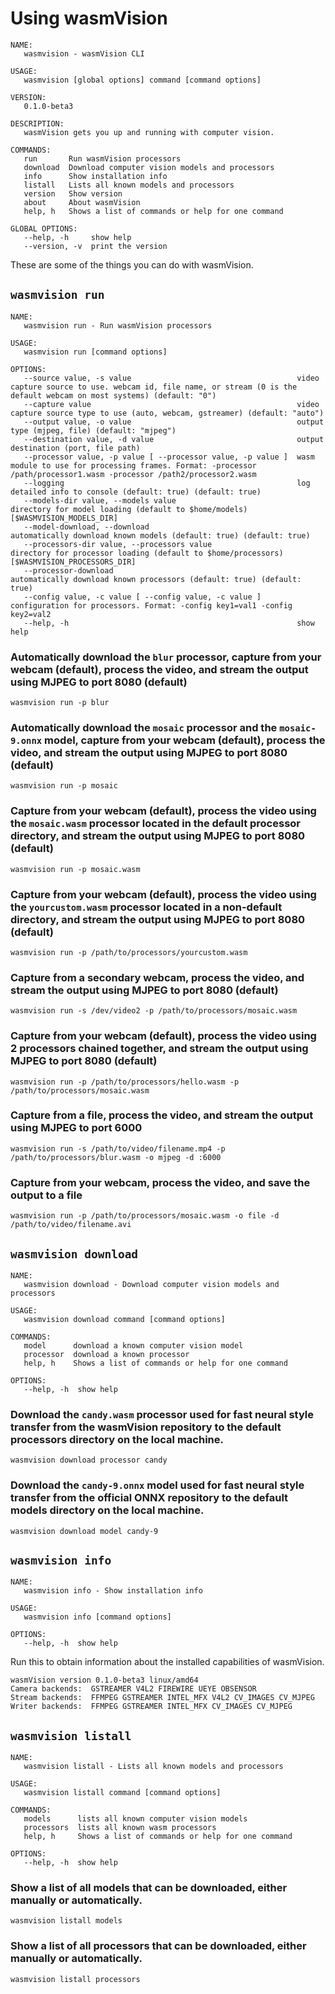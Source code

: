 # Using wasmVision

```
NAME:
   wasmvision - wasmVision CLI

USAGE:
   wasmvision [global options] command [command options]

VERSION:
   0.1.0-beta3

DESCRIPTION:
   wasmVision gets you up and running with computer vision.

COMMANDS:
   run       Run wasmVision processors
   download  Download computer vision models and processors
   info      Show installation info
   listall   Lists all known models and processors
   version   Show version
   about     About wasmVision
   help, h   Shows a list of commands or help for one command

GLOBAL OPTIONS:
   --help, -h     show help
   --version, -v  print the version
```

These are some of the things you can do with wasmVision.

## `wasmvision run`

```shell
NAME:
   wasmvision run - Run wasmVision processors

USAGE:
   wasmvision run [command options]

OPTIONS:
   --source value, -s value                                     video capture source to use. webcam id, file name, or stream (0 is the default webcam on most systems) (default: "0")
   --capture value                                              video capture source type to use (auto, webcam, gstreamer) (default: "auto")
   --output value, -o value                                     output type (mjpeg, file) (default: "mjpeg")
   --destination value, -d value                                output destination (port, file path)
   --processor value, -p value [ --processor value, -p value ]  wasm module to use for processing frames. Format: -processor /path/processor1.wasm -processor /path2/processor2.wasm
   --logging                                                    log detailed info to console (default: true) (default: true)
   --models-dir value, --models value                           directory for model loading (default to $home/models) [$WASMVISION_MODELS_DIR]
   --model-download, --download                                 automatically download known models (default: true) (default: true)
   --processors-dir value, --processors value                   directory for processor loading (default to $home/processors) [$WASMVISION_PROCESSORS_DIR]
   --processor-download                                         automatically download known processors (default: true) (default: true)
   --config value, -c value [ --config value, -c value ]        configuration for processors. Format: -config key1=val1 -config key2=val2
   --help, -h                                                   show help
```

### Automatically download the `blur` processor, capture from your webcam (default), process the video, and stream the output using MJPEG to port 8080 (default)

```shell
wasmvision run -p blur
```

### Automatically download the `mosaic` processor and the `mosaic-9.onnx` model, capture from your webcam (default), process the video, and stream the output using MJPEG to port 8080 (default)

```shell
wasmvision run -p mosaic
```

### Capture from your webcam (default), process the video using the `mosaic.wasm` processor located in the default processor directory, and stream the output using MJPEG to port 8080 (default)

```shell
wasmvision run -p mosaic.wasm
```

### Capture from your webcam (default), process the video using the `yourcustom.wasm` processor located in a non-default directory, and stream the output using MJPEG to port 8080 (default)

```shell
wasmvision run -p /path/to/processors/yourcustom.wasm
```

### Capture from a secondary webcam, process the video, and stream the output using MJPEG to port 8080 (default)

```shell
wasmvision run -s /dev/video2 -p /path/to/processors/mosaic.wasm
```

### Capture from your webcam (default), process the video using 2 processors chained together, and stream the output using MJPEG to port 8080 (default)

```shell
wasmvision run -p /path/to/processors/hello.wasm -p /path/to/processors/mosaic.wasm
```

### Capture from a file, process the video, and stream the output using MJPEG to port 6000

```shell
wasmvision run -s /path/to/video/filename.mp4 -p /path/to/processors/blur.wasm -o mjpeg -d :6000
```

### Capture from your webcam, process the video, and save the output to a file

```shell
wasmvision run -p /path/to/processors/mosaic.wasm -o file -d /path/to/video/filename.avi
```

## `wasmvision download`

```shell
NAME:
   wasmvision download - Download computer vision models and processors

USAGE:
   wasmvision download command [command options]

COMMANDS:
   model      download a known computer vision model
   processor  download a known processor
   help, h    Shows a list of commands or help for one command

OPTIONS:
   --help, -h  show help
```

### Download the `candy.wasm` processor used for fast neural style transfer from the wasmVision repository to the default processors directory on the local machine.

```shell
wasmvision download processor candy
```

### Download the `candy-9.onnx` model used for fast neural style transfer from the official ONNX repository to the default models directory on the local machine.

```shell
wasmvision download model candy-9
```

## `wasmvision info`

```shell
NAME:
   wasmvision info - Show installation info

USAGE:
   wasmvision info [command options]

OPTIONS:
   --help, -h  show help
```

Run this to obtain information about the installed capabilities of wasmVision.

```shell
wasmVision version 0.1.0-beta3 linux/amd64
Camera backends:  GSTREAMER V4L2 FIREWIRE UEYE OBSENSOR
Stream backends:  FFMPEG GSTREAMER INTEL_MFX V4L2 CV_IMAGES CV_MJPEG
Writer backends:  FFMPEG GSTREAMER INTEL_MFX CV_IMAGES CV_MJPEG
```

## `wasmvision listall`

```shell
NAME:
   wasmvision listall - Lists all known models and processors

USAGE:
   wasmvision listall command [command options]

COMMANDS:
   models      lists all known computer vision models
   processors  lists all known wasm processors
   help, h     Shows a list of commands or help for one command

OPTIONS:
   --help, -h  show help
```

### Show a list of all models that can be downloaded, either manually or automatically.

```shell
wasmvision listall models
```

### Show a list of all processors that can be downloaded, either manually or automatically.

```shell
wasmvision listall processors
```
